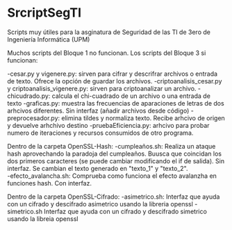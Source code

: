 # SrcriptSegTI
Scripts muy útiles para la asginatura de Seguridad de las TI de 3ero de Ingeniería Informática (UPM)

Muchos scripts del Bloque 1 no funcionan.
Los scripts del Bloque 3 si funcionan:

-cesar.py y vigenere.py: sirven para cifrar y descrifrar archivos o entrada de texto. Ofrece la opción de guardar los archivos.
-criptoanalisis_cesar.py y criptoanalisis_vigenere.py: sirven para criptoanalizar un archivo.
-chicudrado.py: calcula el chi-cuadrado de un archivo o una entrada de texto
-graficas.py: muestra las frecuencias de aparaciones de letras de dos arhcivos diferentes. Sin interfaz (añadir archivos desde código)
-preprocesador.py: elimina tildes y normaliza texto. Recibe arhcivo de origen y devuelve arhchivo destino
-pruebaEficiencia.py: arhcivo para probar numero de iteraciones y recursos consumidos de otro programa.

Dentro de la carpeta OpenSSL-Hash:
-cumpleaños.sh: Realiza un ataque hash aprovechando la paradoja del cumpleaños. Buusca que coincidan los dos primeros caracteres (se puede cambiar modificando el if de salida). Sin interfaz. Se cambian el texto generado en "texto_1" y "texto_2".  
-efecto_avalancha.sh: Comprueba como funciona el efecto avalanzha en funciones hash. Con interfaz.

Dentro de la carpeta OpenSSL-Cifrado:
-asimetrico.sh: Interfaz que ayuda con un cifrado y descifrado asimetrico usando la libreria openssl
-simetrico.sh Interfaz que ayuda con un cifrado y descifrado simetrico usando la libreia openssl
